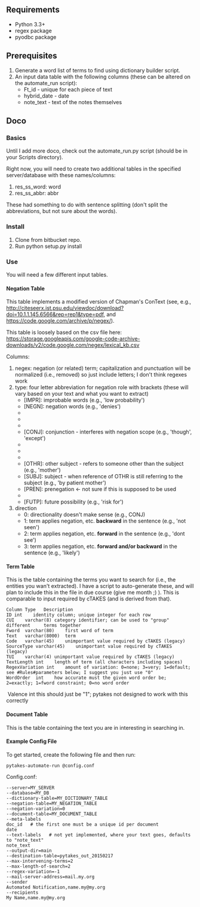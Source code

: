 ## Requirements ##
* Python 3.3+
* regex package
* pyodbc package

## Prerequisites ##
1. Generate a word list of terms to find using dictionary builder script.
2. An input data table with the following columns (these can be altered on the automate_run script):
    * Ft_id - unique for each piece of text
    * hybrid_date - date
    + note_text - text of the notes themselves

## Doco ##

### Basics ###
Until I add more doco, check out the automate_run.py script (should be in your Scripts directory).

Right now, you will need to create two additional tables in the specified server/database with these names/columns:

1. res_ss_word: word
2. res_ss_abbr: abbr

These had something to do with sentence splitting (don't split the abbreviations, but not sure about the words).

### Install ###
1. Clone from bitbucket repo.
2. Run python setup.py install

### Use ###
You will need a few different input tables.

#### Negation Table ####
This table implements a modified version of Chapman's ConText (see, e.g., http://citeseerx.ist.psu.edu/viewdoc/download?doi=10.1.1.145.6566&rep=rep1&type=pdf, and https://code.google.com/archive/p/negex/).

This table is loosely based on the csv file here: https://storage.googleapis.com/google-code-archive-downloads/v2/code.google.com/negex/lexical_kb.csv

Columns:

1. negex: negation (or related) term; capitalization and punctuation will be normalized (i.e., removed) so just include letters; I don't think regexes work
2. type: four letter abbreviation for negation role with brackets (these will vary based on your text and what you want to extract)
    * [IMPR]: improbable words (e.g., 'low probability')
    * [NEGN]: negation words (e.g., 'denies')
    * [PSEU]: pseudonegation (e.g., 'not only')
    * [INDI]: indication (e.g., 'rule out')
    * [HIST]: historical (e.g., 'previous')
    * [CONJ]: conjunction - interferes with negation scope (e.g., 'though', 'except')
    * [PROB]: probable (e.g., 'appears')
    * [POSS]: possible (e.g., 'possible')
    * [HYPO]: hypothetical (e.g., 'might')
    * [OTHR]: other subject - refers to someone other than the subject (e.g., 'mother')
    * [SUBJ]: subject - when reference of OTHR is still referring to the subject (e.g., 'by patient mother')
    * [PREN]: prenegation <- not sure if this is supposed to be used
    * [AFFM]: affirmed (e.g., 'obvious', 'positive for')
    * [FUTP]: future possibility (e.g., 'risk for')
3. direction
    * 0: directionality doesn't make sense (e.g., CONJ)
    * 1: term applies negation, etc. **backward** in the sentence (e.g., 'not seen')
    * 2: term applies negation, etc. **forward** in the sentence (e.g., 'dont see')
    * 3: term applies negation, etc. **forward and/or backward** in the sentence (e.g., 'likely')


#### Term Table #### 
This is the table containing the terms you want to search for (i.e., the entities you wan't extracted). I have a script to auto-generate these, and will plan to include this in the file in due course (give me month ;) ). This is comparable to input required by cTAKES (and is derived from that).

    ​Column	​Type	​Description
    ​ID	​int	​identity column; unique integer for each row
    ​CUI	​varchar(8)	​category identifier; can be used to "group" different     terms together
    ​Fword	​varchar(80)	​first word of term
    ​Text	​varchar(8000)	​term
    ​Code	​varchar(45)	​unimportant value required by cTAKES (legacy)
    ​SourceType	​varchar(45)	​unimportant value required by cTAKES (legacy)
    ​TUI	​varchar(4)	​​unimportant value required by cTAKES (legacy)
    ​TextLength	​int	​length of term (all characters including spaces)
    ​RegexVariation	​int	​amount of variation: 0=none; 3=very; 1=default; see #Rules#parameters below; I suggest you just use "0"
    ​WordOrder	​int	​how accurate must the given word order be; 2=exactly; 1=fword constraint; 0=no word order
​    Valence	​int	​this should just be "1"; pytakes not designed to work with this correctly
    

#### Document Table ####
This is the table containing the text you are in interesting in searching in.




#### Example Config File ####
To get started, create the following file and then run:

    pytakes-automate-run @config.conf

Config.conf:

    --server=MY_SERVER
    --database=MY_DB
    --dictionary-table=MY_DICTIONARY_TABLE
    --negation-table=MY_NEGATION_TABLE
    --negation-variation=0
    --document-table=MY_DOCUMENT_TABLE
    --meta-labels
    doc_id   # the first one must be a unique id per document
    date
    --text-labels   # not yet implemented, where your text goes, defaults to "note_text"
    note_text
    --output-dir=main
    --destination-table=pytakes_out_20150217
    --max-intervening-terms=2
    --max-length-of-search=2
    --regex-variation=-1
    --mail-server-address=mail.my.org
    --sender
    Automated Notification,name.my@my.org
    --recipients
    My Name,name.my@my.org